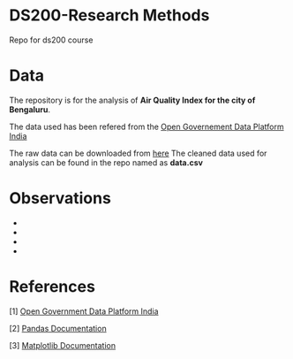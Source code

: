 # DS200-Research Methods
Repo for ds200 course


# Data
The repository is for the analysis of <b>Air Quality Index for the city of Bengaluru</b>.

The data used has been refered from the [Open Governement Data Platform India](https://data.gov.in/)

The raw data can be downloaded from [here](https://smartcities.data.gov.in/catalog/environmentbengaluru?filters%5Bfield_catalog_reference%5D=2912669&format=json&offset=0&limit=9&sort%5Bcreated%5D=desc)
The cleaned data used for analysis can be found in the repo named as <b> data.csv </b>


# Observations

*

*

*

*

# References
\[1\] [Open Government Data Platform India](https://data.gov.in/)

\[2\] [Pandas Documentation]()

\[3\] [Matplotlib Documentation]()